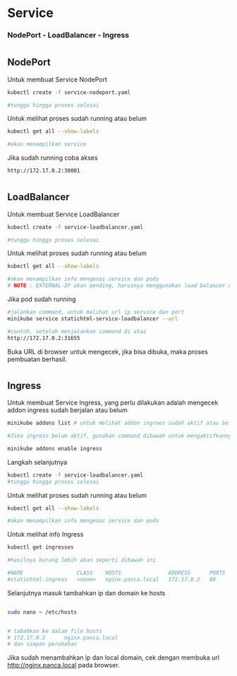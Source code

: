 # Service  
### NodePort - LoadBalancer - Ingress

#
## NodePort

Untuk membuat Service NodePort

```sh
kubectl create -f service-nodeport.yaml

#tunggu hingga proses selesai
```

Untuk melihat proses sudah running atau belum

```sh
kubectl get all --show-labels

#akan menampilkan service
```

Jika sudah running coba akses

```sh
http://172.17.0.2:30001
```

#


## LoadBalancer

Untuk membuat Service LoadBalancer

```sh
kubectl create -f service-loadbalancer.yaml

#tunggu hingga proses selesai
```

Untuk melihat proses sudah running atau belum

```sh
kubectl get all --show-labels

#akan menampilkan info mengenai service dan pods
# NOTE : EXTERNAL-IP akan pending, harusnya menggunakan load balancer dari penyedia layanan Cloud
```

Jika pod sudah running

```sh
#jalankan command, untuk melihat url ip service dan port
minikube service statichtml-service-loadbalancer --url
```

```sh
#contoh, setelah menjalankan command di atas
http://172.17.0.2:31655
```

Buka URL di browser untuk mengecek, jika bisa dibuka, maka proses pembuatan berhasil.

#

## Ingress

Untuk membuat Service Ingress, yang perlu dilakukan adalah mengecek addon ingress sudah berjalan atau belum

```sh
minikube addons list # untuk melihat addon ingrees sudah aktif atau belum

#Jika ingress belum aktif, gunakan command dibawah untuk mengaktifkannya.

minikube addons enable ingress
```
Langkah selanjutnya

```sh
kubectl create -f service-loadbalancer.yaml
#tunggu hingga proses selesai
```

Untuk melihat proses sudah running atau belum

```sh
kubectl get all --show-labels

#akan menampilkan info mengenai service dan pods
```
Untuk melihat info Ingress

```sh
kubectl get ingresses

#hasilnya kurang lebih akan seperti dibawah ini

#NAME                 CLASS    HOSTS               ADDRESS      PORTS   AGE
#statichtml-ingress   <none>   nginx.panca.local   172.17.0.2   80      2m13s

```


Selanjutnya masuk tambahkan ip dan domain ke hosts

```sh

sudo nano ~ /etc/hosts


# tabahkan ke dalam file hosts
# 172.17.0.2      nginx.panca.local
# dan simpan perubahan
```

Jika sudah menambahkan ip dan local domain, cek dengan membuka url http://nginx.panca.local pada browser.

